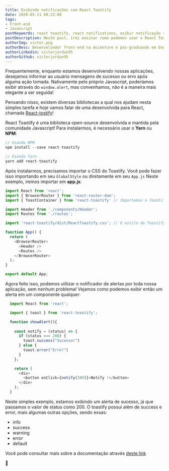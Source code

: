 ```yaml
---
title: Exibindo notificações com React Toastify
date: 2020-05-11 08:22:09
tags:
- Front-end
- Javascript
postKeywords: react toastify, react notifications, exibir notificação react, react, front-end, javascript, show notification
postDescription: Neste post, irei ensinar como podemos usar o React Toastify, uma biblioteca para exibição de notificações, com o intuito de tornar nossa aplicação mais rica em detalhes e com uma usabilidade melhor!
authorImg: victor.png
authorDesc: Desenvolvedor front-end na Accenture e pós-graduando em Engenharia de Software pela PUC-MG e formado em Banco de Dados pela Fatec, apaixonado por usabilidade, performance e UX!
authorLinkedin: victorjordan95
authorGithub: victorjordan95
---
```


Frequentemente, enquanto estamos desenvolvendo nossas aplicações, desejamos informar ao usuário mensagens de sucesso ou erro após alguma ação tomada.
Nativamente pelo próprio Javascript, poderíamos exibir através do `window.alert`, mas convenhamos, não é a maneira mais elegante a ser seguida!

Pensando nisso, existem diversas bibliotecas a qual nos ajudam nesta simples tarefa e hoje vamos falar de uma desenvolvida para React, chamada [React-tostify](https://github.com/fkhadra/react-toastify)!

<!-- more -->

React Toastify é uma biblioteca open-source desenvolvida e mantida pela comunidade Javascript!
Para instalarmos, é necessário usar o **Yarn** ou **NPM**:

```javascript
// Usando NPM
npm install --save react-toastify

// Usando Yarn
yarn add react-toastify
```

Após instalarmos, precisamos importar o CSS do Toastify.
Você pode fazer isso importando em seu `GlobalStyle` ou diretamente em seu `App.js`
Neste exemplo, iremos importar em **app.js**:


```javascript
import React from 'react';
import { BrowserRouter } from 'react-router-dom';
import { ToastContainer } from 'react-toastify' // Importamos o Toastify

import Header from './components/Header';
import Routes from './routes';

import 'react-toastify/dist/ReactToastify.css'; // O estilo do Toastify

function App() {
  return (
    <BrowserRouter>
      <Header />
      <Routes />
    </BrowserRouter>
  );
}

export default App;
```

Agora feito isso, podemos utilizar o notificador de alertas por toda nossa aplicação, sem nenhum problema!
Vejamos como podemos exibir então um alerta em um componente qualquer:

```javascript
  import React from 'react';

  import { toast } from 'react-toastify';

  function showAlert(){
    
    const notify = (status) => {
      if (status === 200) {
        toast.success("Sucesso!")
      } else {
        toast.error("Erro!")
      }
    };

    return (
      <div>
        <button onClick={notify(200)}>Notify !</button>
      </div>
    );
  }
```

Neste simples exemplo, estamos exibindo um alerta de sucesso, já que passamos o valor de status como 200.
O toastify possui além de success e error, mais algumas outras opções, sendo essas:

- info
- success
- warning
- error
- default

Você pode consultar mais sobre a documentação através [deste link](https://fkhadra.github.io/react-toastify/introduction)

🏡